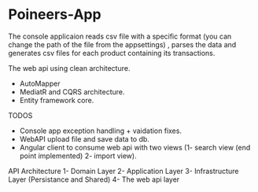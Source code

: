 # Poineers-App

The console applicaion reads csv file with a specific format (you can change the path of the file from the appsettings) , parses the data and generates csv files for each product containing its transactions.

The web api using clean architecture.
- AutoMapper
- MediatR and CQRS architecture.
- Entity framework core.

TODOS
- Console app exception handling + vaidation fixes.
- WebAPI upload file and save data to db.
- Angular client to consume web api with two views (1- search view (end point implemented) 2- import view).

API Architecture
1- Domain Layer
2- Application Layer
3- Infrastructure Layer (Persistance and Shared)
4- The web api layer 
